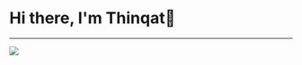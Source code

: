 # Hi there, I'm Thinqat👋
-----
<a href="https://github.com/anuraghazra/github-readme-stats">
  <img align="left" src="https://github-readme-stats.vercel.app/api?username=Thinqat1985731&count_private=true&show_icons=true&include_all_commits=true&theme=prussian" />
</a>
